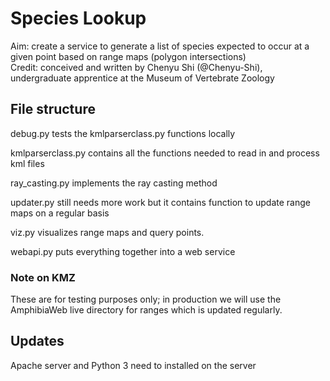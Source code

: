 # Species Lookup
Aim: create a service to generate a list of species expected to occur at a given point based on range maps (polygon intersections)    
Credit: conceived and written by Chenyu Shi (@Chenyu-Shi), undergraduate apprentice at the Museum of Vertebrate Zoology
## File structure
debug.py tests the kmlparserclass.py functions locally

kmlparserclass.py contains all the functions needed to read in and process kml files

ray_casting.py implements the ray casting method

updater.py still needs more work but it contains function to update range maps on a regular basis

viz.py visualizes range maps and query points. 

webapi.py puts everything together into a web service 

### Note on KMZ
These are for testing purposes only; in production we will use the AmphibiaWeb live directory for ranges which is updated regularly.

## Updates
Apache server and Python 3 need to installed on the server
